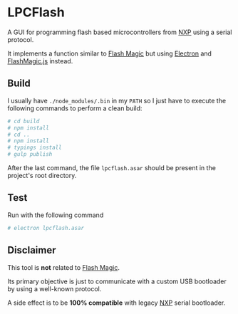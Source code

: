 # LPCFlash

A GUI for programming flash based microcontrollers from [NXP](http://www.nxp.com/microcontrollers) using a serial protocol.

It implements a function similar to [Flash Magic](http://www.flashmagictool.com) but using [Electron](http://electron.atom.io) and [FlashMagic.js](https://github.com/claudio-destro/flashmagic.js) instead.

## Build

I usually have `./node_modules/.bin` in my `PATH` so I just have to execute the following commands to perform a clean build:

```bash
# cd build
# npm install
# cd ..
# npm install
# typings install
# gulp publish
```
After the last command, the file `lpcflash.asar` should be present in the project's root directory.

## Test

Run with the following command

```bash
# electron lpcflash.asar
```

## Disclaimer

This tool is **not** related to [Flash Magic](http://www.flashmagictool.com).

Its primary objective is just to communicate with a custom USB bootloader by using a well-known protocol.

A side effect is to be **100% compatible** with legacy [NXP](http://www.nxp.com/microcontrollers) serial bootloader.
